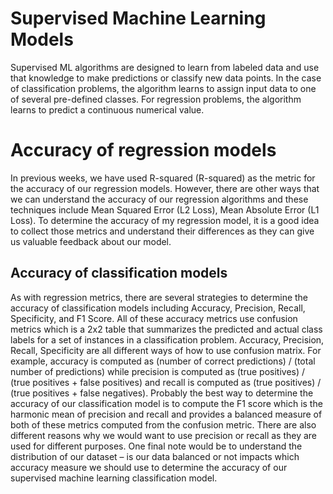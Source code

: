 # Supervised Machine Learning Models
Supervised ML algorithms are designed to learn from labeled data and use that knowledge to make predictions or classify new data points. In the case of classification problems, the algorithm learns to assign input data to one of several pre-defined classes. For regression problems, the algorithm learns to predict a continuous numerical value. 

# Accuracy of regression models
In previous weeks, we have used R-squared (R-squared) as the metric for the accuracy of our regression models. However, there are other ways that we can understand the accuracy of our regression algorithms and these techniques include Mean Squared Error (L2 Loss), Mean Absolute Error (L1 Loss). To determine the accuracy of my regression model, it is a good idea to collect those metrics and understand their differences as they can give us valuable feedback about our model.

## Accuracy of classification models
As with regression metrics, there are several strategies to determine the accuracy of classification models including Accuracy, Precision, Recall, Specificity, and F1 Score. All of these accuracy metrics use confusion metrics which is a 2x2 table that summarizes the predicted and actual class labels for a set of instances in a classification problem. Accuracy, Precision, Recall, Specificity are all different ways of how to use confusion matrix. For example, accuracy is computed as (number of correct predictions) / (total number of predictions) while precision is computed as (true positives) / (true positives + false positives) and recall is computed as (true positives) / (true positives + false negatives). Probably the best way to determine the accuracy of our classification model is to compute the F1 score which is the harmonic mean of precision and recall and provides a balanced measure of both of these metrics computed from the confusion metric. There are also different reasons why we would want to use precision or recall as they are used for different purposes. One final note would be to understand the distribution of our dataset – is our data balanced or not impacts which accuracy measure we should use to determine the accuracy of our supervised machine learning classification model. 
